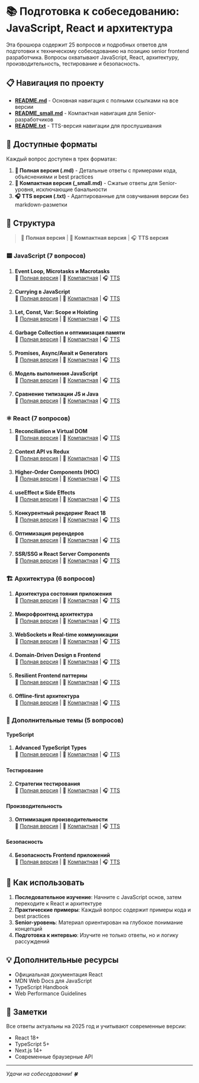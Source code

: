 # 📚 Подготовка к собеседованию: JavaScript, React и архитектура

Эта брошюра содержит 25 вопросов и подробных ответов для подготовки к техническому собеседованию на позицию senior frontend разработчика. Вопросы охватывают JavaScript, React, архитектуру, производительность, тестирование и безопасность.

## 📋 Навигация по проекту

- **[README.md](README.md)** - Основная навигация с полными ссылками на все версии
- **[README_small.md](README_small.md)** - Компактная навигация для Senior-разработчиков
- **[README.txt](README.txt)** - TTS-версия навигации для прослушивания

## 🎨 Доступные форматы

Каждый вопрос доступен в трех форматах:

1. **📖 Полная версия (.md)** - Детальные ответы с примерами кода, объяснениями и best practices
2. **🎯 Компактная версия (_small.md)** - Сжатые ответы для Senior-уровня, исключающие банальности
3. **🎧 TTS версия (.txt)** - Адаптированные для озвучивания версии без markdown-разметки

## 🎯 Структура

> 📖 **Полная версия** | 🎯 **Компактная версия** | 🎧 **TTS версия**

### 🟨 JavaScript (7 вопросов)

1. **Event Loop, Microtasks и Macrotasks**  
   📖 [Полная версия](questions/javascript/event-loop.md) | 🎯 [Компактная](questions/javascript/event-loop_small.md) | 🎧 [TTS](questions/javascript/event-loop.txt)

2. **Currying в JavaScript**  
   📖 [Полная версия](questions/javascript/currying.md) | 🎯 [Компактная](questions/javascript/currying_small.md) | 🎧 [TTS](questions/javascript/currying.txt)

3. **Let, Const, Var: Scope и Hoisting**  
   📖 [Полная версия](questions/javascript/scope-hoisting.md) | 🎯 [Компактная](questions/javascript/scope-hoisting_small.md) | 🎧 [TTS](questions/javascript/scope-hoisting.txt)

4. **Garbage Collection и оптимизация памяти**  
   📖 [Полная версия](questions/javascript/garbage-collection.md) | 🎯 [Компактная](questions/javascript/garbage-collection_small.md) | 🎧 [TTS](questions/javascript/garbage-collection.txt)

5. **Promises, Async/Await и Generators**  
   📖 [Полная версия](questions/javascript/async-programming.md) | 🎯 [Компактная](questions/javascript/async-programming_small.md) | 🎧 [TTS](questions/javascript/async-programming.txt)

6. **Модель выполнения JavaScript**  
   📖 [Полная версия](questions/javascript/execution-model.md) | 🎯 [Компактная](questions/javascript/execution-model_small.md) | 🎧 [TTS](questions/javascript/execution-model.txt)

7. **Сравнение типизации JS и Java**  
   📖 [Полная версия](questions/javascript/typing-comparison.md) | 🎯 [Компактная](questions/javascript/typing-comparison_small.md) | 🎧 [TTS](questions/javascript/typing-comparison.txt)

### ⚛️ React (7 вопросов)

1. **Reconciliation и Virtual DOM**  
   📖 [Полная версия](questions/react/reconciliation.md) | 🎯 [Компактная](questions/react/reconciliation_small.md) | 🎧 [TTS](questions/react/reconciliation.txt)

2. **Context API vs Redux**  
   📖 [Полная версия](questions/react/context-api.md) | 🎯 [Компактная](questions/react/context-api_small.md) | 🎧 [TTS](questions/react/context-api.txt)

3. **Higher-Order Components (HOC)**  
   📖 [Полная версия](questions/react/hoc.md) | 🎯 [Компактная](questions/react/hoc_small.md) | 🎧 [TTS](questions/react/hoc.txt)

4. **useEffect и Side Effects**  
   📖 [Полная версия](questions/react/use-effect.md) | 🎯 [Компактная](questions/react/use-effect_small.md) | 🎧 [TTS](questions/react/use-effect.txt)

5. **Конкурентный рендеринг React 18**  
   📖 [Полная версия](questions/react/concurrent-rendering.md) | 🎯 [Компактная](questions/react/concurrent-rendering_small.md) | 🎧 [TTS](questions/react/concurrent-rendering.txt)

6. **Оптимизация ререндеров**  
   📖 [Полная версия](questions/react/rerender-optimization.md) | 🎯 [Компактная](questions/react/rerender-optimization_small.md) | 🎧 [TTS](questions/react/rerender-optimization.txt)

7. **SSR/SSG и React Server Components**  
   📖 [Полная версия](questions/react/ssr-rsc.md) | 🎯 [Компактная](questions/react/ssr-rsc_small.md) | 🎧 [TTS](questions/react/ssr-rsc.txt)

### 🏗️ Архитектура (6 вопросов)

1. **Архитектура состояния приложения**  
   📖 [Полная версия](questions/architecture/state-management.md) | 🎯 [Компактная](questions/architecture/state-management_small.md) | 🎧 [TTS](questions/architecture/state-management.txt)

2. **Микрофронтенд архитектура**  
   📖 [Полная версия](questions/architecture/microfrontends.md) | 🎯 [Компактная](questions/architecture/microfrontends_small.md) | 🎧 [TTS](questions/architecture/microfrontends.txt)

3. **WebSockets и Real-time коммуникации**  
   📖 [Полная версия](questions/architecture/websockets-realtime.md) | 🎯 [Компактная](questions/architecture/websockets-realtime_small.md) | 🎧 [TTS](questions/architecture/websockets-realtime.txt)

4. **Domain-Driven Design в Frontend**  
   📖 [Полная версия](questions/architecture/ddd.md) | 🎯 [Компактная](questions/architecture/ddd_small.md) | 🎧 [TTS](questions/architecture/ddd.txt)

5. **Resilient Frontend паттерны**  
   📖 [Полная версия](questions/architecture/resilient-frontend.md) | 🎯 [Компактная](questions/architecture/resilient-frontend_small.md) | 🎧 [TTS](questions/architecture/resilient-frontend.txt)

6. **Offline-first архитектура**  
   📖 [Полная версия](questions/architecture/offline-first.md) | 🎯 [Компактная](questions/architecture/offline-first_small.md) | 🎧 [TTS](questions/architecture/offline-first.txt)

### 📘 Дополнительные темы (5 вопросов)

#### TypeScript
1. **Advanced TypeScript Types**  
   📖 [Полная версия](questions/typescript/advanced-types.md) | 🎯 [Компактная](questions/typescript/advanced-types_small.md) | 🎧 [TTS](questions/typescript/advanced-types.txt)

#### Тестирование
2. **Стратегии тестирования**  
   📖 [Полная версия](questions/testing/strategies.md) | 🎯 [Компактная](questions/testing/strategies_small.md) | 🎧 [TTS](questions/testing/strategies.txt)

#### Производительность
3. **Оптимизация производительности**  
   📖 [Полная версия](questions/performance/optimization.md) | 🎯 [Компактная](questions/performance/optimization_small.md) | 🎧 [TTS](questions/performance/optimization.txt)

#### Безопасность
4. **Безопасность Frontend приложений**  
   📖 [Полная версия](questions/security/frontend-security.md) | 🎯 [Компактная](questions/security/frontend-security_small.md) | 🎧 [TTS](questions/security/frontend-security.txt)

## 🚀 Как использовать

1. **Последовательное изучение**: Начните с JavaScript основ, затем переходите к React и архитектуре
2. **Практические примеры**: Каждый вопрос содержит примеры кода и best practices
3. **Senior-уровень**: Материал ориентирован на глубокое понимание концепций
4. **Подготовка к интервью**: Изучите не только ответы, но и логику рассуждений

## 💡 Дополнительные ресурсы

- Официальная документация React
- MDN Web Docs для JavaScript
- TypeScript Handbook
- Web Performance Guidelines

## 📝 Заметки

Все ответы актуальны на 2025 год и учитывают современные версии:
- React 18+
- TypeScript 5+
- Next.js 14+
- Современные браузерные API

---

*Удачи на собеседовании! 🍀*
